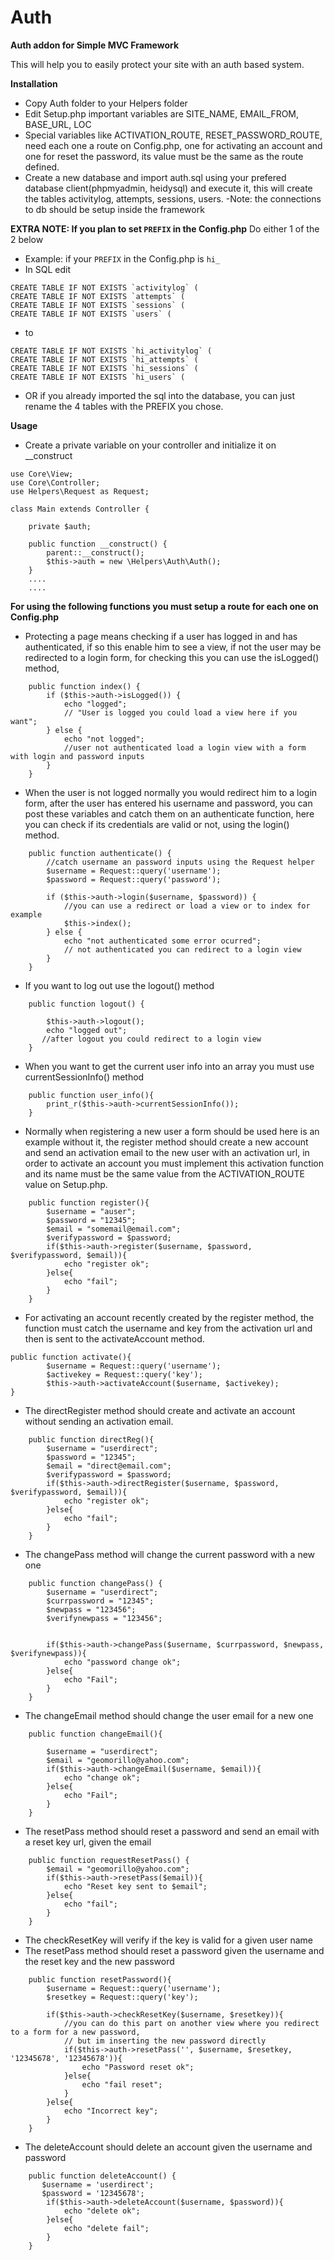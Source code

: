 # Auth
**Auth addon for Simple MVC Framework**

This will help you to easily protect your site with an auth based system.

**Installation**

*  Copy Auth folder to your Helpers folder
*  Edit Setup.php important variables are SITE_NAME, EMAIL_FROM, BASE_URL, LOC
*  Special variables like ACTIVATION_ROUTE, RESET_PASSWORD_ROUTE, need each one a route
on Config.php, one for activating an account and one for reset the password, its value must 
be the same as the route defined.
*  Create a new database and import auth.sql using your prefered database client(phpmyadmin, heidysql) 
and execute it, this will create the tables activitylog, attempts, sessions, users.
 -Note: the connections to db should be setup inside the framework

**EXTRA NOTE: If you plan to set ```PREFIX``` in the Config.php** Do either 1 of the 2 below
* Example: if your ```PREFIX``` in the Config.php is ```hi_```
* In SQL edit 
```
CREATE TABLE IF NOT EXISTS `activitylog` (
CREATE TABLE IF NOT EXISTS `attempts` (
CREATE TABLE IF NOT EXISTS `sessions` (
CREATE TABLE IF NOT EXISTS `users` (
```
* to 
```
CREATE TABLE IF NOT EXISTS `hi_activitylog` (
CREATE TABLE IF NOT EXISTS `hi_attempts` (
CREATE TABLE IF NOT EXISTS `hi_sessions` (
CREATE TABLE IF NOT EXISTS `hi_users` (
```

* OR if you already imported the sql into the database, you can just rename the 4 tables with the PREFIX you chose.


**Usage**

- Create a private variable on your controller  and initialize it on __construct
``` 
use Core\View;
use Core\Controller;
use Helpers\Request as Request;

class Main extends Controller {

    private $auth;

    public function __construct() {
        parent::__construct();
        $this->auth = new \Helpers\Auth\Auth();
    }
    ....
    ....
``` 
**For using the following functions you must setup a route for each one on Config.php**

- Protecting a page means checking if a user has logged in and has authenticated,
if so this enable him to see a view, if not the user may be redirected to a login form,
for checking this you can use the isLogged() method, 
``` 
    public function index() {
        if ($this->auth->isLogged()) {
            echo "logged";
            // "User is logged you could load a view here if you want";
        } else {
            echo "not logged";
            //user not authenticated load a login view with a form with login and password inputs
        }
    }
``` 
- When the user is not logged normally you would redirect him to a login form, 
after the user has entered his username and password, you can post these variables
and catch them on an authenticate function, here you can check if its credentials are
valid or not, using the login() method.
``` 
    public function authenticate() {
        //catch username an password inputs using the Request helper
        $username = Request::query('username');
        $password = Request::query('password');

        if ($this->auth->login($username, $password)) {
            //you can use a redirect or load a view or to index for example
            $this->index();
        } else {
            echo "not authenticated some error ocurred";
            // not authenticated you can redirect to a login view
        }
    } 
``` 

- If you want to log out use the logout() method
```
    public function logout() {

        $this->auth->logout();
        echo "logged out";
       //after logout you could redirect to a login view
    }
```

- When you want to get the current user info into an array you must use currentSessionInfo() method
```
    public function user_info(){
        print_r($this->auth->currentSessionInfo());
    }
```

- Normally when registering a new user a form should be used here is an example without it,
the register method should create a new account and send an activation email to the new user
with an activation url, in order to activate an account you must implement this activation function
and its name must be the same value from the ACTIVATION_ROUTE value on Setup.php.

```
    public function register(){
        $username = "auser";
        $password = "12345";
        $email = "somemail@email.com";
        $verifypassword = $password;
        if($this->auth->register($username, $password, $verifypassword, $email)){
            echo "register ok";
        }else{
            echo "fail";
        }
    }
```
- For activating an account recently created by the register method, the function must
catch the username and key from the activation url and then is sent to the activateAccount method.
```
public function activate(){
        $username = Request::query('username');
        $activekey = Request::query('key');
        $this->auth->activateAccount($username, $activekey);
}
```

- The directRegister method should create and activate an account without sending an activation email.

```
    public function directReg(){
        $username = "userdirect";
        $password = "12345";
        $email = "direct@email.com";
        $verifypassword = $password;
        if($this->auth->directRegister($username, $password, $verifypassword, $email)){
            echo "register ok";
        }else{
            echo "fail";
        }
    }
```


- The changePass method will change the current password with a new one 
```
    public function changePass() {
        $username = "userdirect";
        $currpassword = "12345";
        $newpass = "123456";
        $verifynewpass = "123456";

        
        if($this->auth->changePass($username, $currpassword, $newpass, $verifynewpass)){
            echo "password change ok";
        }else{
            echo "Fail";
        }
    }
```

- The changeEmail method should change the user email for a new one
```
    public function changeEmail(){
        
        $username = "userdirect";
        $email = "geomorillo@yahoo.com";
        if($this->auth->changeEmail($username, $email)){
            echo "change ok";
        }else{
            echo "Fail";
        }
    }
```
- The resetPass method should reset a password and send an email with a reset key url, given the email
```
    public function requestResetPass() {
        $email = "geomorillo@yahoo.com";
        if($this->auth->resetPass($email)){
            echo "Reset key sent to $email";
        }else{
            echo "fail";
        }
    }
```

- The checkResetKey will verify if the key is valid for a given user name
- The resetPass method should reset a password given the username and the reset key and the new password

```
    public function resetPassword(){
        $username = Request::query('username');
        $resetkey = Request::query('key');
        
        if($this->auth->checkResetKey($username, $resetkey)){
            //you can do this part on another view where you redirect to a form for a new password,
            // but im inserting the new password directly
            if($this->auth->resetPass('', $username, $resetkey, '12345678', '12345678')){
                echo "Password reset ok";
            }else{
                echo "fail reset";
            }         
        }else{
            echo "Incorrect key";
        }
    }
```
- The deleteAccount should delete an account given the username and password
```
    public function deleteAccount() {
       $username = 'userdirect';
       $password = '12345678';
        if($this->auth->deleteAccount($username, $password)){
            echo "delete ok";
        }else{
            echo "delete fail";
        }
    }
```
